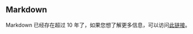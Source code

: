 ## Markdown

Markdown 已经存在超过 10 年了，如果您想了解更多信息，可以访问[此链接](http://daringfireball.net/projects/markdown/)。